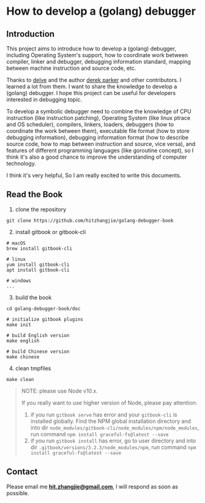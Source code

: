 # How to develop a (golang) debugger

## Introduction

This project aims to introduce how to develop a (golang) debugger, including Operating System's support, how to coordinate work between compiler, linker and debugger, debugging information standard, mapping between machine instruction and source code, etc. 

Thanks to [delve](github.com/go-delve/delve) and the author [derek parker](https://twitter.com/derkthedaring?lang=en) and other contributors. I learned a lot from them. I want to share the knowledge to develop a (golang) debugger. I hope this project can be useful for developers interested in debugging topic.

To develop a symbolic debugger need to combine the knowledge of CPU instruction (like instruction patching), Operating System (like linux ptrace and OS scheduler), compilers, linkers, loaders, debuggers (how to coordinate the work between them), executable file format (how to store debugging information), debugging information format (how to describe source code, how to map between instruction and source, vice versa), and features of different programming languages (like goroutine concept), so I think it's also a good chance to improve the understanding of computer technology.

I think it's very helpful, So I am really excited to write this documents.

## Read the Book

1. clone the repository
```
git clone https://github.com/hitzhangjie/golang-debugger-book
```

2. install gitbook or gitbook-cli
```
# macOS
brew install gitbook-cli

# linux
yum install gitbook-cli
apt install gitbook-cli

# windows
...
```

3. build the book
```
cd golang-debugger-book/doc

# initialize gitbook plugins
make init 

# build English version
make english

# build Chinese version
make chinese

```

4. clean tmpfiles
```bashbabashbashs
make clean
```

> NOTE: please use Node v10.x.
>
> If you really want to use higher version of Node, please pay attention:
>
> 1. if you run `gitbook serve` has error and your `gitbook-cli` is installed globally. Find the NPM global installation directory and into dir `node_modules/gitbook-cli/node_modules/npm/node_modules`, run command `npm install graceful-fs@latest --save`
> 2. if you run `gitbook install` has error, go to user directory and into dir `.gitbook/versions/3.2.3/node_modules/npm`, run command `npm install graceful-fs@latest --save`

## Contact

Please email me **hit.zhangjie@gmail.com**, I will respond as soon as possible.

